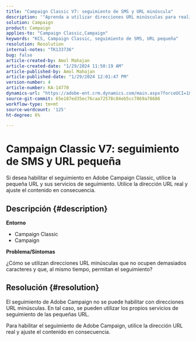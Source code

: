 ```yaml
---
title: "Campaign Classic V7: seguimiento de SMS y URL minúscula"
description: '"Aprenda a utilizar direcciones URL minúsculas para realizar seguimientos en Adobe Campaign Classic v7".'
solution: Campaign
product: Campaign
applies-to: "Campaign Classic,Campaign"
keywords: "KCS, Campaign Classic, seguimiento de SMS, URL pequeña"
resolution: Resolution
internal-notes: "TK133736"
bug: false
article-created-by: Amol Mahajan
article-created-date: "1/29/2024 11:50:19 AM"
article-published-by: Amol Mahajan
article-published-date: "1/29/2024 12:01:47 PM"
version-number: 4
article-number: KA-14770
dynamics-url: "https://adobe-ent.crm.dynamics.com/main.aspx?forceUCI=1&pagetype=entityrecord&etn=knowledgearticle&id=6851d290-9cbe-ee11-9079-6045bd0061cb"
source-git-commit: 65e187ed35ec76caa72578c84eb5cc7869a78686
workflow-type: tm+mt
source-wordcount: '125'
ht-degree: 6%

---
```


# Campaign Classic V7: seguimiento de SMS y URL pequeña


Si desea habilitar el seguimiento en Adobe Campaign Classic, utilice la pequeña URL y sus servicios de seguimiento. Utilice la dirección URL real y ajuste el contenido en consecuencia.

## Descripción {#description}


<b>Entorno</b>

- Campaign Classic
- Campaign




<b>Problema/Síntomas</b>

¿Cómo se utilizan direcciones URL minúsculas que no ocupen demasiados caracteres y que, al mismo tiempo, permitan el seguimiento?


## Resolución {#resolution}


El seguimiento de Adobe Campaign no se puede habilitar con direcciones URL minúsculas. En tal caso, se pueden utilizar los propios servicios de seguimiento de las pequeñas URL.

Para habilitar el seguimiento de Adobe Campaign, utilice la dirección URL real y ajuste el contenido en consecuencia.


